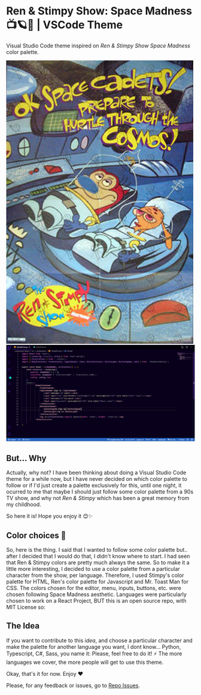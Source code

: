 # Ren & Stimpy Show: Space Madness 📺🪐🌌 | VSCode Theme

Visual Studio Code theme inspired on *Ren & Stimpy Show Space Madness* color palette.

<a href="https://raw.githubusercontent.com/victoriasuarez97/RenandStimpy_VSCodeTheme/main/img/ren_and_stimpy_spacemadness.jpg" target="_BLANK">
<img alt="Ren and Stimpy Space Madness poster" src="https://raw.githubusercontent.com/victoriasuarez97/RenandStimpy_VSCodeTheme/main/img/ren_and_stimpy_spacemadness.jpg">
</a>
<br>
<a href="https://raw.githubusercontent.com/victoriasuarez97/RenandStimpy_VSCodeTheme/main/img/theme.png" target="_BLANK">
<img alt="Theme view" src="https://raw.githubusercontent.com/victoriasuarez97/RenandStimpy_VSCodeTheme/main/img/theme.png">
</a>

## But... Why

Actually, why not? I have been thinking about doing a Visual Studio Code theme for a while now, but I have never decided on which color palette to follow or if I'd just create a palette exclusively for this, until one night, it ocurred to me that maybe I should just follow some color palette from a 90s TV show, and why not *Ren & Stimpy* which has been a great memory from my childhood.

So here it is! Hope you enjoy it 😊✨

## Color choices 🎨

So, here is the thing. I said that I wanted to follow some color palette but.. after I decided that I would do that, I didn't know where to start. I had seen that Ren & Stimpy colors are pretty much always the same. So to make it a little more interesting, I decided to use a color palette from a particular character from the show, per language.
Therefore, I used Stimpy's color palette for HTML, Ren's color palette for Javascript and Mr. Toast Man for CSS. The colors chosen for the editor, menu, inputs, buttons, etc. were chosen following Space Madness aesthetic.
Languages were particularly chosen to work on a React Project, BUT this is an open source repo, with MIT License so:

## The Idea

If you want to contribute to this *idea*, and choose a particular character and make the palette for another language you want, I dont know... Python, Typescript, C#, Sass, you name it: Please, feel free to do it! ⚡ The more languages we cover, the more people will get to use this theme.

Okay, that's it for now. Enjoy ❤️

Please, for any feedback or issues, go to [Repo Issues](https://github.com/victoriasuarez97/RenandStimpy_VSCodeTheme/issues).
